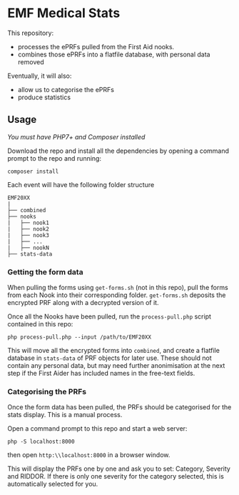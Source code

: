 # EMF Medical Stats

This repository:

- processes the ePRFs pulled from the First Aid nooks.
- combines those ePRFs into a flatfile database, with personal data removed

Eventually, it will also:

- allow us to categorise the ePRFs
- produce statistics

## Usage

*You must have PHP7+ and Composer installed*

Download the repo and install all the dependencies by opening a command prompt to the repo and running:

```
composer install
```

Each event will have the following folder structure

```
EMF20XX
|
├── combined
├── nooks
|   ├── nook1
|   ├── nook2
|   ├── nook3
|   ├── ...
|   ├── nookN
├── stats-data
```

### Getting the form data

When pulling the forms using `get-forms.sh` (not in this repo), pull the forms from each Nook into their corresponding folder.  `get-forms.sh` deposits the encrypted PRF along with a decrypted version of it.

Once all the Nooks have been pulled, run the `process-pull.php` script contained in this repo:

```
php process-pull.php --input /path/to/EMF20XX
```

This will move all the encrypted forms into `combined`, and create a flatfile database in `stats-data` of PRF objects for later use. These should not contain any personal data, but may need further anonimisation at the next step if the First Aider has included names in the free-text fields.

### Categorising the PRFs

Once the form data has been pulled, the PRFs should be categorised for the stats display.  This is a manual process.

Open a command prompt to this repo and start a web server:

```
php -S localhost:8000
```

then open `http:\\localhost:8000` in a browser window.

This will display the PRFs one by one and ask you to set: Category, Severity and RIDDOR. If there is only one severity for the category selected, this is automatically selected for you.